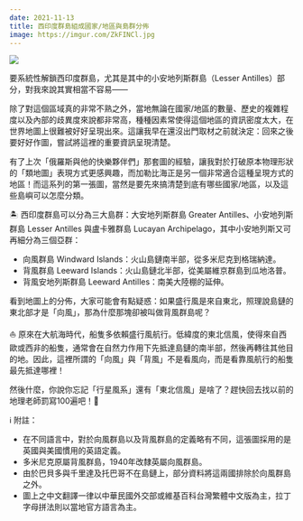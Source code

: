 ```yaml
---
date: 2021-11-13
title: 西印度群島組成國家/地區與島群分佈
image: https://imgur.com/ZkFINCl.jpg
---
```

![](https://imgur.com/ZkFINCl.jpg)

要系統性解鎖西印度群島，尤其是其中的小安地列斯群島（Lesser Antilles）部分，對我來說其實相當不容易——

除了對這個區域真的非常不熟之外，當地無論在國家/地區的數量、歷史的複雜程度以及內部的歧異度來說都非常高，種種因素常使得這個地區的資訊密度太大，在世界地圖上很難被好好呈現出來。這讓我早在還沒出門取材之前就決定：回來之後要好好作圖，嘗試將這裡的重要資訊呈現清楚。

有了上次「俄羅斯與他的快樂夥伴們」那套圖的經驗，讓我對於打破原本物理形狀的「類地圖」表現方式更感興趣，而加勒比海正是另一個非常適合這種呈現方式的地區！而這系列的第一張圖，當然是要先來搞清楚到底有哪些國家/地區，以及這些島嶼可以怎麼分類。

🏝️ 西印度群島可以分為三大島群：大安地列斯群島 Greater Antilles、小安地列斯群島 Lesser Antilles 與盧卡雅群島 Lucayan Archipelago，其中小安地列斯又可再細分為三個亞群：

- 向風群島 Windward Islands：火山島鏈南半部，從多米尼克到格瑞納達。
- 背風群島 Leeward Islands：火山島鏈北半部，從美屬維京群島到瓜地洛普。
- 背風安地列斯群島 Leeward Antilles：南美大陸棚的延伸。

看到地圖上的分佈，大家可能會有點疑惑：如果盛行風是來自東北，照理說島鏈的東北部才是「向風」，那為什麼那塊卻被叫做背風群島呢？

⛵ 原來在大航海時代，船隻多依賴盛行風航行。低緯度的東北信風，使得來自西歐或西非的船隻，通常會在自然力作用下先抵達島鏈的南半部，然後再轉往其他目的地。因此，這裡所謂的「向風」與「背風」不是看風向，而是看靠風航行的船隻最先抵達哪裡！

然後什麼，你說你忘記「行星風系」還有「東北信風」是啥了？趕快回去找以前的地理老師罰寫100遍吧！🤣

ℹ️ 附註：

- 在不同語言中，對於向風群島以及背風群島的定義略有不同，這張圖採用的是英國與美國慣用的英語定義。
- 多米尼克原屬背風群島，1940年改隸英屬向風群島。
- 由於巴貝多與千里達及托巴哥不在島鏈上，部分資料將這兩國排除於向風群島之外。
- 圖上之中文翻譯一律以中華民國外交部或維基百科台灣繁體中文版為主，拉丁字母拼法則以當地官方語言為主。